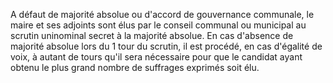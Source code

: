 A défaut de majorité absolue ou d'accord de gouvernance communale, le maire et ses adjoints sont élus par le conseil communal ou municipal au scrutin uninominal secret à la majorité absolue. En cas d'absence de majorité absolue lors du 1 tour du scrutin, il est procédé, en cas d'égalité de voix, à autant de tours qu'il sera nécessaire pour que le candidat ayant obtenu le plus grand nombre de suffrages exprimés soit élu.
